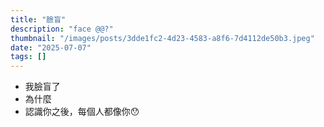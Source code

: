 ```yaml
---
title: "臉盲"
description: "face @@?"
thumbnail: "/images/posts/3dde1fc2-4d23-4583-a8f6-7d4112de50b3.jpeg"
date: "2025-07-07"
tags: []
---
```

- 我臉盲了
- 為什麼
- 認識你之後，每個人都像你😯
